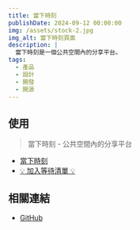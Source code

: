 ```yaml
---
title: 當下時刻
publishDate: 2024-09-12 00:00:00
img: /assets/stock-2.jpg
img_alt: 當下時刻頁面
description: |
  當下時刻是一個公共空間內的分享平台。
tags:
  - 產品
  - 設計
  - 開發
  - 開源
---
```


## 使用

> 當下時刻 - 公共空間內的分享平台

- [當下時刻](https://wangrunlin.com/this-moment)
- [💡 加入等待清單 💡](https://v2rz70air4c.larksuite.com/share/base/form/shrusLdK2YpTniHS5bMTD3k3MBc)

## 相關連結

- [GitHub](https://github.com/wangrunlin/this-moment)
